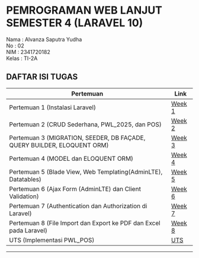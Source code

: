 # PEMROGRAMAN WEB LANJUT SEMESTER 4 (LARAVEL 10)

Nama    : Alvanza Saputra Yudha <br>
No      : 02 <br>
NIM     : 2341720182<br>
Kelas   : TI-2A

## DAFTAR ISI TUGAS

| Pertemuan | Link |
|---------|------|
| Pertemuan 1 (Instalasi Laravel) | [Week 1](https://github.com/alvnz11/web_lanjut/tree/main/minggu1/test-laravel-10) |
| Pertemuan 2 (CRUD Sederhana, PWL_2025, dan POS) | [Week 2](https://github.com/alvnz11/web_lanjut/tree/main/minggu2) |
| Pertemuan 3 (MIGRATION, SEEDER, DB FAÇADE, QUERY BUILDER, ELOQUENT ORM) | [Week 3](https://github.com/alvnz11/web_lanjut/tree/main/minggu3) |
| Pertemuan 4 (MODEL dan ELOQUENT ORM) | [Week 4](https://github.com/alvnz11/web_lanjut/tree/main/minggu4) |
| Pertemuan 5 (Blade View, Web Templating(AdminLTE), Datatables) | [Week 5](https://github.com/alvnz11/web_lanjut/tree/main/minggu5) |
| Pertemuan 6 (Ajax Form (AdminLTE) dan Client Validation) | [Week 6](https://github.com/alvnz11/web_lanjut/tree/main/minggu6) |
| Pertemuan 7 (Authentication dan Authorization di Laravel) | [Week 7](https://github.com/alvnz11/web_lanjut/tree/main/minggu7) |
| Pertemuan 8 (File Import dan Export ke PDF dan Excel pada Laravel) | [Week 8](https://github.com/alvnz11/web_lanjut/tree/main/minggu8) |
| UTS (Implementasi PWL_POS) | [UTS](https://github.com/alvnz11/web_lanjut/tree/main/PWL_POS) |
---